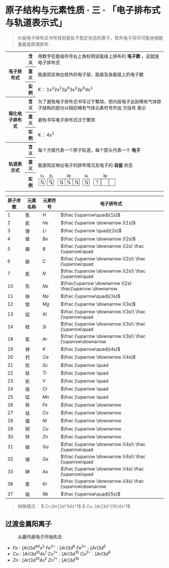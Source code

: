 # 原子结构与元素性质 · 三 · 「电子排布式与轨道表示式」

> 价层电子排布式书写规则是处于稳定状态的原子，核外电子将尽可能地按能量最低原理排布

<table>
    <tr>
        <th rowspan="3">电子排布式</th>
        <th>含义</th>
        <td>用数字在能级符号右上角标明该能级上排布的 <b>电子数</b> ，这就是电子排布式</td>
    </tr>
    <tr>
        <th>意义</th>
        <td>能直观反映出核外的电子层、能级及各能级上的电子数</td>
    </tr>
    <tr>
        <th>实例</th>
        <td>K： 1s<sup>2</sup>2s<sup>2</sup>2p<sup>6</sup>3s<sup>2</sup>3p<sup>6</sup>4s<sup>1</sup> </td>
    </tr>
    <tr>
        <th rowspan="3">简化电子排布式</th>
        <th>含义</th>
        <td>为了避免电子排布式书写过于繁琐，把内层电子达到稀有气体原子结构的部分以相应稀有气体元素符号外加 方括号 表示</td>
    </tr>
    <tr>
        <th>意义</th>
        <td>避免书写电子排布式过于繁琐</td>
    </tr>
    <tr>
        <th>实例</th>
        <td>K： 4s<sup>1</sup> </td>
    </tr>
    <tr>
        <th rowspan="3">轨道表示式</th>
        <th>含义</th>
        <td>每个方框代表一个原子轨道，每个箭头代表一个 <b>电子</b> </td>
    </tr>
    <tr>
        <th>意义</th>
        <td>能直观反映出电子的排布情况及电子的 <b>自旋</b> 状态</td>
    </tr>
    <tr>
        <th>实例</th>
        <td><img src="images/3.31.png" height="50"></td>
    </tr>
</table>

| 原子序数 | 元素名称 | 元素符号 | 电子排布式                                                   |
| -------- | -------- | -------- | ------------------------------------------------------------ |
| 1        | 氢       | $H$      | $\frac {\uparrow\quad}{1s}$                                  |
| 2        | 氦       | $He$     | $\frac {\uparrow \downarrow  }{1s}$                          |
| 3        | 锂       | $Li$     | $\frac {\uparrow \quad}{2s}$                                 |
| 4        | 铍       | $Be$     | $\frac {\uparrow \downarrow  }{2s}$                          |
| 5        | 硼       | $B$      | $\frac {\uparrow \downarrow  }{2s} \frac {\uparrow\quad|\quad|\quad}{2p}$ |
| 6        | 碳       | $C$      | $\frac {\uparrow \downarrow  }{2s}\ \frac {\uparrow\quad|\uparrow\quad|\quad}{2p}$ |
| 7        | 氮       | $N$      | $\frac {\uparrow \downarrow  }{2s}\ \frac {\uparrow\quad|\uparrow\quad|\uparrow\quad}{2p}$ |
| 10       | 氖       | $Ne$     | $\frac{\uparrow \downarrow }{2s}  \frac{\uparrow \downarrow|\uparrow \downarrow |\uparrow \downarrow }{2p}$ |
| 11       | 钠       | $Na$     | $\frac {\uparrow\quad}{3s}$                                  |
| 12       | 镁       | $Mg$     | $\frac {\uparrow \downarrow  }{3s}$                          |
| 13       | 铝       | $Al$     | $\frac {\uparrow \downarrow  }{3s}\ \frac {\uparrow\quad|\quad|\quad}{3p}$ |
| 14       | 硅       | $Si$     | $\frac {\uparrow \downarrow  }{3s}\ \frac {\uparrow\quad|\uparrow\quad|\quad}{3p}$ |
| 18       | 氩       | $Ar$     | $\frac {\uparrow \downarrow  }{3s}\ \frac {\uparrow\downarrow|\uparrow\downarrow|\uparrow\downarrow}{3p}$ |
| 19       | 钾       | $K$      | $\frac {\uparrow\quad}{4s}$                                  |
| 20       | 钙       | $Ca$     | $\frac {\uparrow \downarrow  }{4s}$                          |
| 21       | 钪       | $Sc$     | $\frac {\uparrow \quad |\quad  |\quad|\quad|\quad}{3d} \frac {\uparrow \downarrow }{4s}$ |
| 22       | 钛       | $Ti$     | $\frac {\uparrow \quad |\uparrow  \quad |\quad|\quad|\quad}{3d} \frac {\uparrow \downarrow }{4s}$ |
| 23       | 钒       | $V$      | $\frac {\uparrow \quad |\uparrow  \quad |\uparrow\quad|\quad|\quad}{3d} \frac {\uparrow \downarrow }{4s}$ |
| 24       | 铬       | $Cr$     | $\frac {\uparrow \quad |\uparrow  \quad |\uparrow\quad|\uparrow\quad|\uparrow\quad}{3d} \frac {\uparrow  \quad}{4s}$ |
| 25       | 锰       | $Mn$     | $\frac {\uparrow \quad |\uparrow  \quad |\uparrow\quad|\uparrow\quad|\uparrow\quad}{3d} \frac {\uparrow  \downarrow}{4s}$ |
| 26       | 铁       | $Fe$     | $\frac {\uparrow \downarrow  |\uparrow \quad |\uparrow\quad|\uparrow\quad|\uparrow\quad}{3d} \frac  {\uparrow \downarrow}{4s}$ |
| 27       | 钴       | $Co$     | $\frac {\uparrow \downarrow  |\uparrow \downarrow |\uparrow\quad|\uparrow\quad|\uparrow\quad}{3d} \frac  {\uparrow \downarrow}{4s}$ |
| 28       | 镍       | $Ni$     | $\frac {\uparrow \downarrow  |\uparrow\downarrow |\uparrow\downarrow|\uparrow\quad|\uparrow\quad}{3d}  \frac {\uparrow \downarrow}{4s}$ |
| 29       | 铜       | $Cu$     | $\frac {\uparrow \downarrow  |\uparrow \downarrow  |\uparrow\downarrow|\uparrow\downarrow|\uparrow\downarrow}{3d} \frac  {\uparrow \quad}{4s}$ |
| 30       | 锌       | $Zn$     | $\frac {\uparrow \downarrow  |\uparrow \downarrow |\uparrow \downarrow |\uparrow \downarrow |\uparrow  \downarrow }{3d} \frac {\uparrow \downarrow }{4s}$ |
| 31       | 镓       | $Ga$     | $\frac {\uparrow \downarrow  }{4s}\ \frac {\uparrow\quad|\quad|\quad}{4p}$ |
| 32       | 锗       | $Ge$     | $\frac {\uparrow \downarrow  }{4s}\ \frac {\uparrow\quad |\uparrow\quad|\quad}{4p}$ |
| 33       | 砷       | $As$     | $\frac {\uparrow \downarrow  }{4s} \frac {\uparrow\quad|\uparrow\quad|\uparrow\quad }{4p}$ |
| 36       | 氪       | $Kr$     | $\frac {\uparrow \downarrow  }{4s} \frac {\uparrow\downarrow|\uparrow\downarrow|\uparrow\downarrow }{4p}$ |
| 37       | 铷       | $Rb$     | $\frac {\uparrow\quad}{5s}$                                  |


> 特殊情况：
>$ Cr:[Ar]3d^54s^1$
> $ Cu: [Ar]3d^{10}4s^1$

## 过渡金属阳离子

> **从最外层电子开始失去**

- $Fe:[Ar]3d^64s^2$
  $Fe^{2+}:[Ar]3d^6$
  $Fe^{3+}:[Ar]3d^5$
- $Cu:[Ar]3d^{10}4s^1$
  $Cu^{1+}:[Ar]3d^{10}$
  $Cu^{2+}:[Ar]3d^9$
- $Zn:[Ar]3d^{10}4s^2$
  $Zn^{1+}:[Ar]3d^{10}$